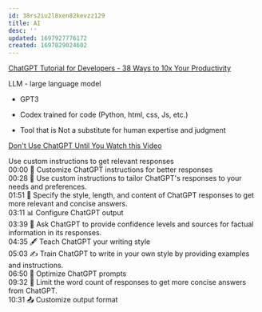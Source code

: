 ```yaml
---
id: 38rs2iu2l8xen82kevzz129
title: AI
desc: ''
updated: 1697927776172
created: 1697829024602
---
```

[ChatGPT Tutorial for Developers - 38 Ways to 10x Your Productivity](https://www.youtube.com/watch?v=sTeoEFzVNSc)

LLM - large language model
- GPT3
- Codex trained for code (Python, html, css, Js, etc.)

- Tool that is Not a substitute for human expertise and judgment

[Don't Use ChatGPT Until You Watch this Video](https://www.youtube.com/watch?v=wBAnCMA98ls)

Use custom instructions to get relevant responses  
00:00 💬 Customize ChatGPT instructions for better responses  
00:28 📝 Use custom instructions to tailor ChatGPT's responses to your needs and preferences.  
01:51 🎯 Specify the style, length, and content of ChatGPT responses to get more relevant and concise answers.  
03:11 📊 Configure ChatGPT output  
03:39 🧐 Ask ChatGPT to provide confidence levels and sources for factual information in its responses.  
04:35 🖋️ Teach ChatGPT your writing style  
05:03 ✍️ Train ChatGPT to write in your own style by providing examples and instructions.  
06:50 🧠 Optimize ChatGPT prompts  
09:32 📏 Limit the word count of responses to get more concise answers from ChatGPT.  
10:31 📤 Customize output format    
